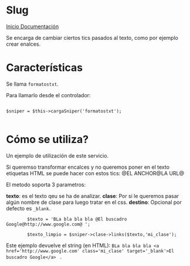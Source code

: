 Slug
========

[Inicio Documentación][1]

Se encarga de cambiar ciertos tics pasados al texto, como por ejemplo crear enalces.

# Características

Se llama `formatostxt`.

Para llamarlo desde el controlador:

```

$sniper = $this->cargaSniper('formatostxt');


``` 

# Cómo se utiliza?

Un ejemplo de utilización de este servicio.

Si queremso transformar encalces y no queremos poner en el texto etiquetas HTML se puede hacer con estos tics: @EL ANCHOR@LA URL@ 

El metodo soporta 3 parametros:

**texto**: es el texto qeu se ha de analizar.
**clase**: Por si le queremos pasar algún nombre de clase para luego tratar en el css.
**destino**: Opcional por defecto es `_blank`.


```
		$texto = 'BLa bla bla bla @El buscadro Google@http://www.google.com@ ';

		$texto_limpio = $sniper->clase->links($texto,'mi_clase');

```

Este ejemplo devuelve el string (en HTML): `BLa bla bla bla <a href='http://www.google.com' class='mi_clase' target='_blank'>El buscadro Google</a> ` .




[1]: Inicio_Documentacion.md
